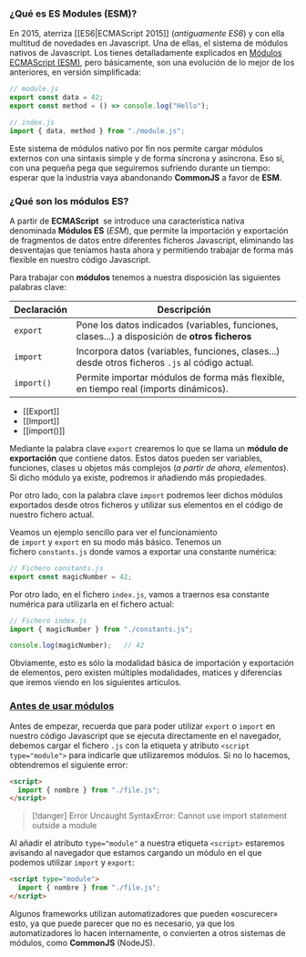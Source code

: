 ### ¿Qué es ES Modules (ESM)?

En 2015, aterriza [[ES6|ECMAScript 2015]] (_antiguamente ES6_) y con ella multitud de novedades en Javascript. Una de ellas, el sistema de módulos nativos de Javascript. Los tienes detalladamente explicados en [Módulos ECMAScript (ESM)](https://lenguajejs.com/javascript/caracteristicas/modulos-es6/), pero básicamente, son una evolución de lo mejor de los anteriores, en versión simplificada:

```js
// module.js
export const data = 42;
export const method = () => console.log("Hello");

// index.js
import { data, method } from "./module.js";
```

Este sistema de módulos nativo por fin nos permite cargar módulos externos con una sintaxis simple y de forma síncrona y asíncrona. Eso sí, con una pequeña pega que seguiremos sufriendo durante un tiempo: esperar que la industria vaya abandonando **CommonJS** a favor de **ESM**.

### ¿Qué son los módulos ES?

A partir de **ECMAScript**  se introduce una característica nativa denominada **Módulos ES** (_ESM_), que permite la importación y exportación de fragmentos de datos entre diferentes ficheros Javascript, eliminando las desventajas que teníamos hasta ahora y permitiendo trabajar de forma más flexible en nuestro código Javascript.

Para trabajar con **módulos** tenemos a nuestra disposición las siguientes palabras clave:

| Declaración| Descripción|
|---|---|
|`export`|Pone los datos indicados (variables, funciones, clases...) a disposición de **otros ficheros**|
|`import`|Incorpora datos (variables, funciones, clases...) desde otros ficheros `.js` al código actual.|
|`import()`|Permite importar módulos de forma más flexible, en tiempo real (imports dinámicos).|

- [[Export]]
- [[Import]]
- [[import()]]

Mediante la palabra clave `export` crearemos lo que se llama un **módulo de exportación** que contiene datos. Estos datos pueden ser variables, funciones, clases u objetos más complejos (_a partir de ahora, elementos_). Si dicho módulo ya existe, podremos ir añadiendo más propiedades.

Por otro lado, con la palabra clave `import` podremos leer dichos módulos exportados desde otros ficheros y utilizar sus elementos en el código de nuestro fichero actual.

Veamos un ejemplo sencillo para ver el funcionamiento de `import` y `export` en su modo más básico. Tenemos un fichero `constants.js` donde vamos a exportar una constante numérica:

```js
// Fichero constants.js
export const magicNumber = 42;
```

Por otro lado, en el fichero `index.js`, vamos a traernos esa constante numérica para utilizarla en el fichero actual:

```js
// Fichero index.js
import { magicNumber } from "./constants.js";

console.log(magicNumber);   // 42
```

Obviamente, esto es sólo la modalidad básica de importación y exportación de elementos, pero existen múltiples modalidades, matices y diferencias que iremos viendo en los siguientes artículos.

### [Antes de usar módulos](https://lenguajejs.com/javascript/modulos/que-es-esm/#antes-de-usar-m%C3%B3dulos)

Antes de empezar, recuerda que para poder utilizar `export` o `import` en nuestro código Javascript que se ejecuta directamente en el navegador, debemos cargar el fichero `.js` con la etiqueta y atributo `<script type="module">` para indicarle que utilizaremos módulos. Si no lo hacemos, obtendremos el siguiente error:

```html
<script>
  import { nombre } from "./file.js";
</script>
```

> [!danger] Error
>Uncaught SyntaxError: Cannot use import statement outside a module

Al añadir el atributo `type="module"` a nuestra etiqueta `<script>` estaremos avisando al navegador que estamos cargando un módulo en el que podemos utilizar `import` y `export`:

```html
<script type="module">
  import { nombre } from "./file.js";
</script>
```

Algunos frameworks utilizan automatizadores que pueden «oscurecer» esto, ya que puede parecer que no es necesario, ya que los automatizadores lo hacen internamente, o convierten a otros sistemas de módulos, como **CommonJS** (NodeJS).